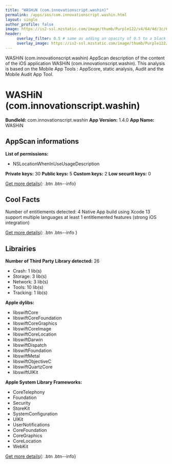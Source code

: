 ```yaml
---
title: "WASHiN (com.innovationscript.washin)"
permalink: /apps/ios/com.innovationscript.washin.html
layout: single
author_profile: false
image: https://is2-ssl.mzstatic.com/image/thumb/Purple122/v4/64/4d/3c/644d3cff-4d07-8ad3-4ec0-482781a0b7f6/AppIcon-0-0-1x_U007emarketing-0-0-0-5-0-0-sRGB-0-0-0-GLES2_U002c0-512MB-85-220-0-0.png/512x512bb.jpg
header: 
     overlay_filter: 0.5 # same as adding an opacity of 0.5 to a black background
     overlay_image: https://is2-ssl.mzstatic.com/image/thumb/Purple122/v4/64/4d/3c/644d3cff-4d07-8ad3-4ec0-482781a0b7f6/AppIcon-0-0-1x_U007emarketing-0-0-0-5-0-0-sRGB-0-0-0-GLES2_U002c0-512MB-85-220-0-0.png/512x512bb.jpg
---
```

WASHiN (com.innovationscript.washin) AppScan description of the content of the iOS application WASHiN (com.innovationscript.washin). This analysis is based on the Mobile App Tools : AppScore, static analysis, Audit and the Mobile Audit App Tool.

# WASHiN (com.innovationscript.washin)

**BundleId:** com.innovationscript.washin
**App Version:** 1.4.0
**App Name:** WASHiN


## AppScan informations 

**List of permissions:** 
- NSLocationWhenInUseUsageDescription
  
  
**Private keys:** 30
**Public keys:** 5
**Custom keys:** 2
**Low securit keys:** 0
  
[Get more details](/pricing.html){: .btn .btn--info}

## Cool Facts

Number of entitlements detected: 4
Native App
build using Xcode 13
support multiple languages
at least 1 entitlemented features (strong iOS integration)
  
[Get more details](/pricing.html){: .btn .btn--info }

## Librairies 
**Number of Third Party Library detected:** 26
- Crash: 1 lib(s)
- Storage: 3 lib(s)
- Network: 3 lib(s)
- Tools: 10 lib(s)
- Tracking: 1 lib(s)


**Apple dylibs:**
- libswiftCore
- libswiftCoreFoundation
- libswiftCoreGraphics
- libswiftCoreImage
- libswiftCoreLocation
- libswiftDarwin
- libswiftDispatch
- libswiftFoundation
- libswiftMetal
- libswiftObjectiveC
- libswiftQuartzCore
- libswiftUIKit


**Apple System Library Frameworks:**
- CoreTelephony
- Foundation
- Security
- StoreKit
- SystemConfiguration
- UIKit
- UserNotifications
- CoreFoundation
- CoreGraphics
- CoreLocation
- WebKit


  
[Get more details](/pricing.html){: .btn .btn--info}

